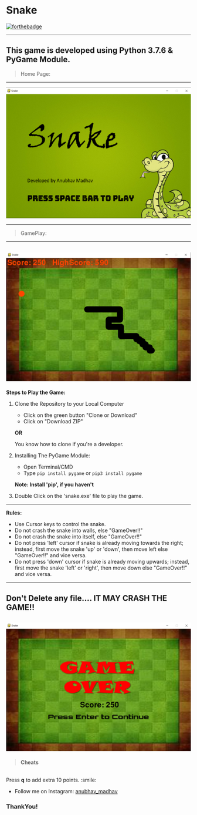 # Snake
[![forthebadge](https://forthebadge.com/images/badges/made-with-python.svg)](https://forthebadge.com)

---
This game is developed using Python 3.7.6 & PyGame Module.
---
>Home Page:
---
![](images/Screenshot1.png)

---
> GamePlay:
---
![](images/Screenshot2.png)
---
**Steps to Play the Game:**
1) Clone the Repository to your Local Computer <br>
   * Click on the green button "Clone or Download" <br>
   * Click on "Download ZIP"
    
    **OR**
    
    You know how to clone if you're a developer.
        
2) Installing The PyGame Module:
    <br>
    * Open Terminal/CMD
    * Type ```pip install pygame``` or `pip3 install pygame`

    **Note: Install 'pip', if you haven't**
    
3) Double Click on the 'snake.exe' file to play the game.

---
**Rules:**
   * Use Cursor keys to control the snake.
   * Do not crash the snake into walls, else "GameOver!!"
   * Do not crash the snake into itself, else "GameOver!!"
   * Do not press 'left' cursor if snake is already moving towards the right; instead, first move the snake 'up' or 'down', then move left else "GameOver!!" and vice versa.
   * Do not press 'down' cursor if snake is already moving upwards; instead, first move the snake 'left' or 'right', then move down else "GameOver!!" and vice versa.
---

Don't Delete any file.... IT MAY CRASH THE GAME!!
---
![](images/Screenshot3.png)
---

> **Cheats**
<br>
Press <b>q</b> to add extra 10 points. :smile:

* Follow me on Instagram: [anubhav_madhav](https://www.instagram.com/anubhav_madhav)

### ThankYou!